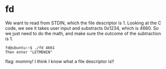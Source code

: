 # fd
We want to read from STDIN, which the file descriptor is 1. Looking at the C code, we see it takes user input and substracts 0x1234, which is 4660. So we just need to do the math, and make sure the outcome of the subtraction is 1.

```
fd@ubuntu:~$ ./fd 4661
Then enter "LETMEWIN"
```

flag: mommy! I think I know what a file descriptor is!!
